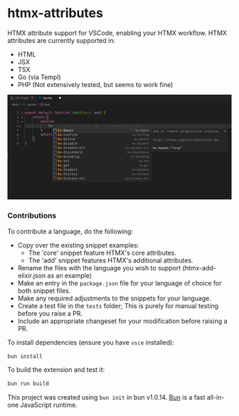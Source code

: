# htmx-attributes

HTMX attribute support for VSCode, enabling your HTMX workflow. HTMX attributes are currently supported in:

- HTML
- JSX
- TSX
- Go (via Templ)
- PHP (Not extensively tested, but seems to work fine)

<img src="screenshot.png" />

### Contributions

To contribute a language, do the following:
- Copy over the existing snippet examples:
    - The 'core' snippet feature HTMX's core attributes.
    - The 'add' snippet features HTMX's additional attributes.
- Rename the files with the language you wish to support (htmx-add-elixir.json as an example)
- Make an entry in the `package.json` file for your language of choice for both snippet files.
- Make any required adjustments to the snippets for your language.
- Create a test file in the `tests` folder; This is purely for manual
testing before you raise a PR.
- Include an appropriate changeset for your modification before raising a PR.

To install dependencies (ensure you have `vsce` installed):

```bash
bun install
```

To build the extension and test it:

```bash
bun run build
```

This project was created using `bun init` in bun v1.0.14. [Bun](https://bun.sh) is a fast all-in-one JavaScript runtime.
